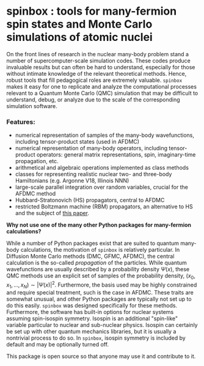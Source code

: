 # spinbox : tools for many-fermion spin states and Monte Carlo simulations of atomic nuclei

On the front lines of research in the nuclear many-body problem stand a number of supercomputer-scale simulation codes. 
These codes produce invaluable results but can often be hard to understand, especially for those without intimate knowledge of the relevant theoretical methods. 
Hence, robust tools that fill pedagogical roles are extremely valuable. 
`spinbox` makes it easy for one to replicate and analyze the computational processes relevant to a Quantum Monte Carlo (QMC) simulation that may be difficult to understand, debug, or analyze due to the scale of the corresponding simulation software.

### Features:
- numerical representation of samples of the many-body wavefunctions, including  tensor-product states (used in AFDMC)
- numerical representation of many-body operators, including tensor-product operators: general matrix representations, spin, imaginary-time propagation, etc.
- arithmetical and algebraic operations implemented as class methods
- classes for representing realistic nuclear two- and three-body Hamiltonians (e.g. Argonne V18, Illinois NNN)
- large-scale parallel integration over random variables, crucial for the AFDMC method
- Hubbard-Stratonovich (HS) propagators, central to AFDMC
- restricted Boltzmann machine (RBM) propagators, an alternative to HS and the subject of <a href="https://arxiv.org/abs/2407.14632">this paper</a>.
  
**Why not use one of the many other Python packages for many-fermion calculations?**

While a number of Python packages exist that are suited to quantum many-body calculations, the motivation of `spinbox` is relatively particular. In Diffusion Monte Carlo methods (DMC, GFMC, AFDMC), the central calculation is the so-called *propagation* of the particles. 
While quantum wavefunctions are usually described by a probability density $\Psi(x)$, these QMC methods use an explicit set of samples of the probability density, $( x_0, x_1, \dots, x_N ) \sim |\Psi(x)|^2$. Furthermore, the basis used may be highly constrained and require special treatment, such is the case in AFDMC. 
These traits are somewhat unusual, and other Python packages are typically not set up to do this easily.
`spinbox` was designed specifically for these methods.
Furthermore, the software has built-in options for nuclear systems assuming spin-isospin symmetry. Isospin is an additional "spin-like" variable particular to nuclear and sub-nuclear physics. Isospin can certainly be set up with other quantum mechanics libraries, but it is usually a nontrivial process to do so. 
In `spinbox`, isospin symmetry is included by default and may be optionally turned off.


This package is open source so that anyone may use it and contribute to it.
